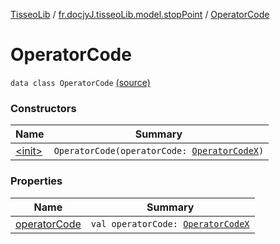 [TisseoLib](../../index.md) / [fr.docjyJ.tisseoLib.model.stopPoint](../index.md) / [OperatorCode](./index.md)

# OperatorCode

`data class OperatorCode` [(source)](https://github.com/docjyJ/TisseoLib/tree/master/src/main/kotlin/fr/docjyJ/tisseoLib/model/stopPoint/OperatorCode.kt#L6)

### Constructors

| Name | Summary |
|---|---|
| [&lt;init&gt;](-init-.md) | `OperatorCode(operatorCode: `[`OperatorCodeX`](../-operator-code-x/index.md)`)` |

### Properties

| Name | Summary |
|---|---|
| [operatorCode](operator-code.md) | `val operatorCode: `[`OperatorCodeX`](../-operator-code-x/index.md) |
